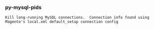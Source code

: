 ### py-mysql-pids

    Kill long-running MySQL connections.  Connection info found using Magento's local.xml default_setup connection config